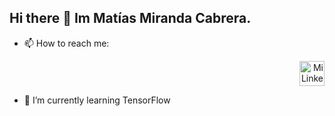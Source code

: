 ## Hi there 👋 Im Matías Miranda Cabrera.

- 📫 How to reach me:
  <div style="text-align: right;">
    <a href="https://www.linkedin.com/in/matiasmirandac">
      <img src="https://cdn-icons-png.freepik.com/512/174/174857.png" alt="Mi Linkedin" width="40">
    </a>
  </div>

- 🌱 I’m currently learning TensorFlow
<!--
**matiasmimc/matiasmimc** is a ✨ _special_ ✨ repository because its `README.md` (this file) appears on your GitHub profile.

Here are some ideas to get you started:

- 🔭 I’m currently working on ...
- 👯 I’m looking to collaborate on ...
- 🤔 I’m looking for help with ...
- 💬 Ask me about ...
- 😄 Pronouns: ...
- ⚡ Fun fact: ...
-->
